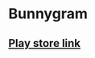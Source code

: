 # Bunnygram
## [Play store link](https://play.google.com/store/apps/details?id=com.LibraIntern.Bunnygram)
 
